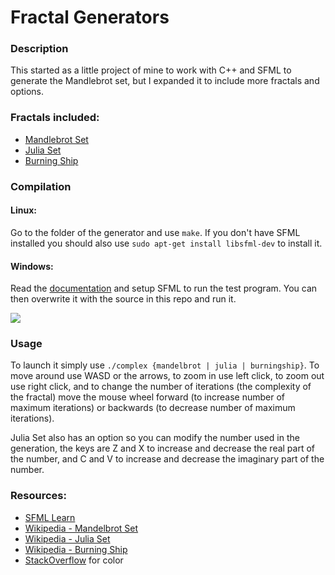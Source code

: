 # Fractal Generators

### Description
This started as a little project of mine to work with C++ and SFML to generate the Mandlebrot set, but I expanded it to include more fractals and options.
### Fractals included:

* [Mandlebrot Set](https://en.wikipedia.org/wiki/Mandelbrot_set)
* [Julia Set](https://en.wikipedia.org/wiki/Burning_Ship_fractal)
* [Burning Ship](https://en.wikipedia.org/wiki/Burning_Ship_fractal)
    
### Compilation

#### Linux:

Go to the folder of the generator and use `make`. If you don't have SFML installed you should also use `sudo apt-get install libsfml-dev` to install it. 


#### Windows:

Read the [documentation](https://www.sfml-dev.org/tutorials/2.5/) and setup SFML to run the test program. You can then overwrite it with the source in this repo and run it. 


<img src="https://media.giphy.com/media/cPO0gkPEJtEceKmsw6/giphy.gif">

### Usage

To launch it simply use `./complex {mandelbrot | julia | burningship}`. To move around use WASD or the arrows, to zoom in use left click, to zoom out use right click, and to change the number of iterations (the complexity of the fractal) move the mouse wheel forward (to increase number of maximum iterations) or backwards (to decrease number of maximum iterations).

Julia Set also has an option so you can modify the number used in the generation, the keys are Z and X to increase and decrease the real part of the number, and C and V to increase and decrease the imaginary part of the number.




### Resources:
* [SFML Learn](https://www.sfml-dev.org/learn.php)
* [Wikipedia - Mandelbrot Set](https://en.wikipedia.org/wiki/Mandelbrot_set)
* [Wikipedia - Julia Set](https://en.wikipedia.org/wiki/Julia_set)
* [Wikipedia - Burning Ship](https://en.wikipedia.org/wiki/Burning_Ship_fractal)
* [StackOverflow](https://stackoverflow.com/questions/16500656/which-color-gradient-is-used-to-color-mandelbrot-in-wikipedia) for color

